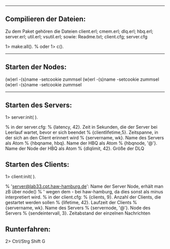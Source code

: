 --------------------
Compilieren der Dateien:
--------------------
Zu dem Paket gehören die Dateien
client.erl; cmem.erl; dlq.erl; hbq.erl;
server.erl; util.erl; vsutil.erl;
sowie:
Readme.txt; client.cfg; server.cfg

1> make:all().
% oder
1> c(<Dateiname>).

--------------------
Starten der Nodes:
--------------------
(w)erl -(s)name <ServerName> -setcookie zummsel
(w)erl -(s)name <hbqNode-Name> -setcookie zummsel
(w)erl -(s)name <ClientName> -setcookie zummsel

--------------------
Starten des Servers:
--------------------
1> server:init( ).

% in der server.cfg:
% {latency, 42}. Zeit in Sekunden, die der Server bei Leerlauf wartet, bevor er sich beendet
% {clientlifetime,5}. Zeitspanne, in der sich an den Client erinnert wird
% {servername, wk}. Name des Servers als Atom
% {hbqname, hbq}. Name der HBQ als Atom
% {hbqnode, '<hbqNode-Name>@<NodeName>'}. Name der Node der HBQ als Atom
% {dlqlimit, 42}. Größe der DLQ

Starten des Clients:
--------------------
1> client:init( ).

% 'server@lab33.cpt.haw-hamburg.de': Name der Server Node, erhält man zB über node()
% ' wegen dem - bei haw-hamburg, da dies sonst als minus interpretiert wird.
% in der client.cfg:
% {clients, 9}.  Anzahl der Clients, die gestartet werden sollen
% {lifetime, 42}. Laufzeit der Clients
% {servername, wk}. Name des Servers
% {servernode, '<ServerName>@<NodeName>'}. Node des Servers
% {sendeintervall, 3}. Zeitabstand der einzelnen Nachrichten

Runterfahren:
-------------
2> Ctrl/Strg Shift G

